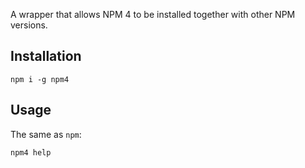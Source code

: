 A wrapper that allows NPM 4 to be installed together with other NPM versions.

## Installation

```
npm i -g npm4
```

## Usage

The same as `npm`:
```
npm4 help
```
